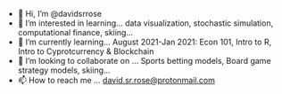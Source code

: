 - 👋 Hi, I’m @davidsrrose
- 👀 I’m interested in learning...
         data visualization,
         stochastic simulation,
         computational finance,
         skiing...
- 🌱 I’m currently learning...
    August 2021-Jan 2021: Econ 101, Intro to R, Intro to Cyprotcurrency & Blockchain
- 💞️ I’m looking to collaborate on ...
     Sports betting models,
     Board game strategy models, skiing...
- 📫 How to reach me ... 
    david.sr.rose@protonmail.com

<!---
davidsrrose/davidsrrose is a ✨ special ✨ repository because its `README.md` (this file) appears on your GitHub profile.
You can click the Preview link to take a look at your changes.
--->
